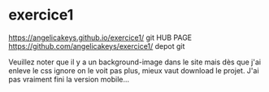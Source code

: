 # exercice1

https://angelicakeys.github.io/exercice1/ git HUB PAGE
https://github.com/angelicakeys/exercice1/ depot git

Veuillez noter que il y a un background-image dans le site mais dès que j'ai enleve 
le css ignore on le voit pas plus, mieux vaut download le projet.
J'ai pas vraiment fini la version mobile... 
